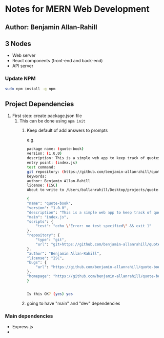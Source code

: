 # Notes for MERN Web Development 

## Author: Benjamin Allan-Rahill

## 3 Nodes 
* Web server 
* React components (front-end and back-end)
* API server 

### Update NPM 
```bash 
sudo npm install -g npm
```


## Project Dependencies 
1. First step: create package.json file
   1. This can be done using `npm init` 
      1. Keep default of add answers to prompts 

            e.g.  
            ```bash 
            package name: (quote-book) 
            version: (1.0.0) 
            description: This is a simple web app to keep track of quotes 
            entry point: (index.js) 
            test command: 
            git repository: (https://github.com/benjamin-allanrahill/quote-book.git) 
            keywords: 
            author: Benjamin Allan-Rahill
            license: (ISC) 
            About to write to /Users/ballanrahill/Desktop/projects/quote-book/package.json:

            {
            "name": "quote-book",
            "version": "1.0.0",
            "description": "This is a simple web app to keep track of quotes ",
            "main": "index.js",
            "scripts": {
                "test": "echo \"Error: no test specified\" && exit 1"
            },
            "repository": {
                "type": "git",
                "url": "git+https://github.com/benjamin-allanrahill/quote-book.git"
            },
            "author": "Benjamin Allan-Rahill",
            "license": "ISC",
            "bugs": {
                "url": "https://github.com/benjamin-allanrahill/quote-book/issues"
            },
            "homepage": "https://github.com/benjamin-allanrahill/quote-book#readme"
            }


            Is this OK? (yes) yes
            ```
       1. going to have "main" and "dev" dependencies 


### Main dependencies 
   * Express.js
   * 